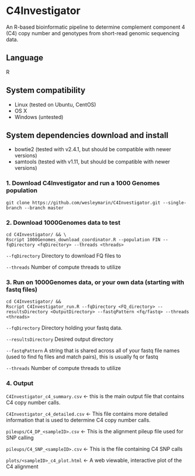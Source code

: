 # C4Investigator
An R-based bioinformatic pipeline to determine complement component 4 (C4) copy number and genotypes from short-read genomic sequencing data.


## Language
R


## System compatibility
* Linux (tested on Ubuntu, CentOS)
* OS X
* Windows (untested)


## System dependencies download and install
* bowtie2 (tested with v2.4.1, but should be compatible with newer versions)
* samtools (tested with v1.11, but should be compatible with newer versions)


### 1. Download C4Investigator and run a 1000 Genomes population

```shell
git clone https://github.com/wesleymarin/C4Investigator.git --single-branch --branch master
```

### 2. Download 1000Genomes data to test

```shell
cd C4Investigator/ && \
Rscript 1000Genomes_download_coordinator.R --population FIN --fqDirectory <fqDirectory> --threads <threads>
```
`--fqDirectory`     Directory to download FQ files to

`--threads`         Number of compute threads to utilize


### 3. Run on 1000Genomes data, or your own data (starting with fastq files)

```shell
cd C4Investigator/ &&
Rscript C4Investigator_run.R --fqDirectory <FQ_directory> --resultsDirectory <OutputDirectory> --fastqPattern <fq/fastq> --threads <threads>
```

`--fqDirectory`     Directory holding your fastq data.

`--resultsDirectory`  Desired output directory

`--fastqPattern`      A string that is shared across all of your fastq file names (used to find fq files and match pairs), this is usually fq or fastq

`--threads`          Number of compute threads to utilize


### 4. Output
`C4Investigator_c4_summary.csv`   <- this is the main output file that contains C4 copy number calls.

`C4Investigator_c4_detailed.csv`  <- This file contains more detailed information that is used to determine C4 copy number calls.

`pileups/C4_DP_<sampleID>.csv`    <- This is the alignment pileup file used for SNP calling
                                
`pileups/C4_SNP_<sampleID>.csv`   <- This is the file containing C4 SNP calls
                                 
`plots/<sampleID>_c4_plot.html`   <- A web viewable, interactive plot of the C4 alignment
                                 
                                 
